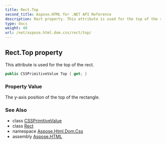 ```yaml
---
title: Rect.Top
second_title: Aspose.HTML for .NET API Reference
description: Rect property. This attribute is used for the top of the rect
type: docs
weight: 40
url: /net/aspose.html.dom.css/rect/top/
---
```

## Rect.Top property

This attribute is used for the top of the rect.

```csharp
public CSSPrimitiveValue Top { get; }
```

### Property Value

The y-axis position of the top of the rectangle.

### See Also

* class [CSSPrimitiveValue](../../cssprimitivevalue/)
* class [Rect](../)
* namespace [Aspose.Html.Dom.Css](../../rect/)
* assembly [Aspose.HTML](../../../)
